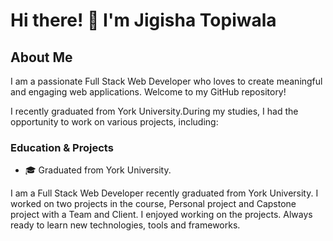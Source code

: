 # Hi there! 👋 I'm Jigisha Topiwala

## About Me

I am a passionate Full Stack Web Developer who loves to create meaningful and engaging web applications. Welcome to my GitHub repository!

I recently graduated from York University.During my studies, I had the opportunity to work on various projects, including:

### Education & Projects

- 🎓 Graduated from York University.

I am a Full Stack Web Developer recently graduated from York University. I worked on two projects in the course, Personal project and Capstone project with a Team and Client. I enjoyed working on the projects. Always ready to learn new technologies, tools and frameworks.





 
<!--
**topiwalaj/topiwalaj** is a ✨ _special_ ✨ repository because its `README.md` (this file) appears on your GitHub profile.

Here are some ideas to get you started:

- 🔭 I’m currently working on ...
- 🌱 I’m currently learning ...
- 👯 I’m looking to collaborate on ...
- 🤔 I’m looking for help with ...
- 💬 Ask me about ...
- 📫 How to reach me: ...
- 😄 Pronouns: ...
- ⚡ Fun fact: ...
-->
